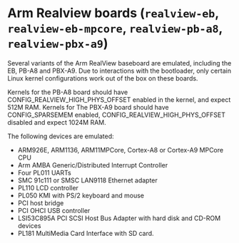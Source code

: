 # Arm Realview boards (`realview-eb`, `realview-eb-mpcore`, `realview-pb-a8`, `realview-pbx-a9`)

Several variants of the Arm RealView baseboard are emulated, including
the EB, PB-A8 and PBX-A9. Due to interactions with the bootloader, only
certain Linux kernel configurations work out of the box on these boards.

Kernels for the PB-A8 board should have CONFIG_REALVIEW_HIGH_PHYS_OFFSET
enabled in the kernel, and expect 512M RAM. Kernels for The PBX-A9 board
should have CONFIG_SPARSEMEM enabled, CONFIG_REALVIEW_HIGH_PHYS_OFFSET
disabled and expect 1024M RAM.

The following devices are emulated:

-   ARM926E, ARM1136, ARM11MPCore, Cortex-A8 or Cortex-A9 MPCore CPU
-   Arm AMBA Generic/Distributed Interrupt Controller
-   Four PL011 UARTs
-   SMC 91c111 or SMSC LAN9118 Ethernet adapter
-   PL110 LCD controller
-   PL050 KMI with PS/2 keyboard and mouse
-   PCI host bridge
-   PCI OHCI USB controller
-   LSI53C895A PCI SCSI Host Bus Adapter with hard disk and CD-ROM
    devices
-   PL181 MultiMedia Card Interface with SD card.
